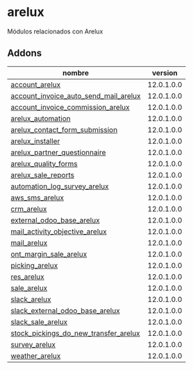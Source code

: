 arelux
=========
Módulos relacionados con Arelux


Addons
----------------
nombre | version
--- | ---
[account_arelux](account_arelux/) | 12.0.1.0.0
[account_invoice_auto_send_mail_arelux](account_invoice_auto_send_mail_arelux/) | 12.0.1.0.0
[account_invoice_commission_arelux](account_invoice_commission_arelux/) | 12.0.1.0.0
[arelux_automation](arelux_automation/) | 12.0.1.0.0
[arelux_contact_form_submission](arelux_contact_form_submission/) | 12.0.1.0.0
[arelux_installer](arelux_installer/) | 12.0.1.0.0
[arelux_partner_questionnaire](arelux_partner_questionnaire/) | 12.0.1.0.0
[arelux_quality_forms](arelux_quality_forms/) | 12.0.1.0.0
[arelux_sale_reports](arelux_sale_reports/) | 12.0.1.0.0
[automation_log_survey_arelux](automation_log_survey_arelux/) | 12.0.1.0.0
[aws_sms_arelux](aws_sms_arelux/) | 12.0.1.0.0
[crm_arelux](crm_arelux/) | 12.0.1.0.0
[external_odoo_base_arelux](external_odoo_base_arelux/) | 12.0.1.0.0
[mail_activity_objective_arelux](mail_activity_objective_arelux/) | 12.0.1.0.0
[mail_arelux](mail_arelux/) | 12.0.1.0.0
[ont_margin_sale_arelux](ont_margin_sale_arelux/) | 12.0.1.0.0
[picking_arelux](picking_arelux/) | 12.0.1.0.0
[res_arelux](res_arelux/) | 12.0.1.0.0
[sale_arelux](sale_arelux/) | 12.0.1.0.0
[slack_arelux](slack_arelux/) | 12.0.1.0.0
[slack_external_odoo_base_arelux](slack_external_odoo_base_arelux/) | 12.0.1.0.0
[slack_sale_arelux](slack_sale_arelux/) | 12.0.1.0.0
[stock_pickings_do_new_transfer_arelux](stock_pickings_do_new_transfer_arelux/) | 12.0.1.0.0
[survey_arelux](survey_arelux/) | 12.0.1.0.0
[weather_arelux](weather_arelux/) | 12.0.1.0.0
